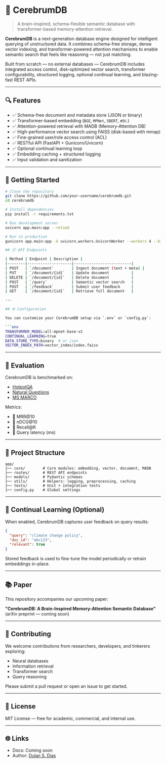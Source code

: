 # 🧠 CerebrumDB

> A brain-inspired, schema-flexible semantic database with transformer-based memory-attention retrieval.

**CerebrumDB** is a next-generation database engine designed for intelligent querying of unstructured data. It combines schema-free storage, dense vector indexing, and transformer-powered attention mechanisms to enable semantic search that feels like reasoning — not just matching.

Built from scratch — no external databases — CerebrumDB includes integrated access control, disk-optimized vector search, transformer configurability, structured logging, optional continual learning, and blazing-fast REST APIs.

---

## 🔍 Features

- ✅ Schema-free document and metadata store (JSON or binary)
- ✅ Transformer-based embedding (`BGE`, `MPNet`, `SBERT`, etc.)
- ✅ Attention-powered retrieval with MADB (Memory-Attention DB)
- ✅ High-performance vector search using FAISS (disk-based with mmap)
- ✅ Fine-grained user/role access control (ACL)
- ✅ RESTful API (FastAPI + Gunicorn/Uvicorn)
- ✅ Optional continual learning loop
- ✅ Embedding caching + structured logging
- ✅ Input validation and sanitization

---

## 🚀 Getting Started

```bash
# Clone the repository
git clone https://github.com/your-username/cerebrumdb.git
cd cerebrumdb

# Install dependencies
pip install -r requirements.txt

# Run development server
uvicorn app.main:app --reload

# Run in production
gunicorn app.main:app -k uvicorn.workers.UvicornWorker --workers 4 --bind 0.0.0.0:8000

## 📦 API Endpoints

| Method | Endpoint | Description |
|--------|--------------------|--------------------------|
| POST   | `/document`        | Ingest document (text + meta) |
| PUT    | `/document/{id}`   | Update document          |
| DELETE | `/document/{id}`   | Delete document          |
| POST   | `/query`           | Semantic vector search   |
| POST   | `/feedback`        | Submit user feedback     |
| GET    | `/document/{id}`   | Retrieve full document   |

---

## ⚙️ Configuration

You can customize your CerebrumDB setup via `.env` or `config.py`:

```env
TRANSFORMER_MODEL=all-mpnet-base-v2
CONTINUAL_LEARNING=true
DATA_STORE_TYPE=binary  # or json
VECTOR_INDEX_PATH=vector_index/index.faiss
```

---

## 🧪 Evaluation

CerebrumDB is benchmarked on:
- [HotpotQA](https://hotpotqa.github.io/)
- [Natural Questions](https://ai.google.com/research/NaturalQuestions)
- [MS MARCO](https://microsoft.github.io/msmarco/)

Metrics:
- 🔹 MRR@10
- 🔹 nDCG@10
- 🔹 Recall@K
- 🔹 Query latency (ms)

---

## 📁 Project Structure

```
app/
├── core/        # Core modules: embedding, vector, document, MADB
├── routes/      # REST API endpoints
├── models/      # Pydantic schemas
├── utils/       # Helpers: logging, preprocessing, caching
├── tests/       # Unit + integration tests
├── config.py    # Global settings
```

---

## 🧠 Continual Learning (Optional)

When enabled, CerebrumDB captures user feedback on query results:

```json
{
  "query": "climate change policy",
  "doc_id": "abc123",
  "relevant": true
}
```

Stored feedback is used to fine-tune the model periodically or retrain embeddings in-place.

---

## 📚 Paper

This repository accompanies our upcoming paper:

**"CerebrumDB: A Brain-Inspired Memory-Attention Semantic Database"**  
(arXiv preprint — coming soon)

---

## 🤝 Contributing

We welcome contributions from researchers, developers, and tinkerers exploring:
- Neural databases
- Information retrieval
- Transformer search
- Query reasoning

Please submit a pull request or open an issue to get started.

---

## 📄 License

MIT License — free for academic, commercial, and internal use.

---

## 🌐 Links

<!-- - Website: [https://cerebrumdb.com](https://cerebrumdb.com)-->
- Docs: Coming soon
- Author: [Dulan S. Dias](https://dulandias.com)
